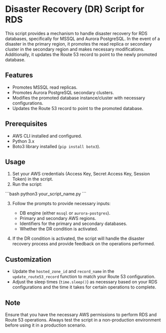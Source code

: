 # Disaster Recovery (DR) Script for RDS

This script provides a mechanism to handle disaster recovery for RDS databases, specifically for MSSQL and Aurora PostgreSQL. In the event of a disaster in the primary region, it promotes the read replica or secondary cluster in the secondary region and makes necessary modifications. Additionally, it updates the Route 53 record to point to the newly promoted database.

## Features

- Promotes MSSQL read replicas.
- Promotes Aurora PostgreSQL secondary clusters.
- Modifies the promoted database instance/cluster with necessary configurations.
- Updates the Route 53 record to point to the promoted database.

## Prerequisites

- AWS CLI installed and configured.
- Python 3.x
- Boto3 library installed (`pip install boto3`).

## Usage

1. Set your AWS credentials (Access Key, Secret Access Key, Session Token) in the script.
2. Run the script:

\```bash
python3 your_script_name.py
\```

3. Follow the prompts to provide necessary inputs:
    - DB engine (either `mssql` or `aurora-postgres`).
    - Primary and secondary AWS regions.
    - Identifiers for the primary and secondary databases.
    - Whether the DR condition is activated.

4. If the DR condition is activated, the script will handle the disaster recovery process and provide feedback on the operations performed.

## Customization

- Update the `hosted_zone_id` and `record_name` in the `update_route53_record` function to match your Route 53 configuration.
- Adjust the sleep times (`time.sleep()`) as necessary based on your RDS configurations and the time it takes for certain operations to complete.

## Note

Ensure that you have the necessary AWS permissions to perform RDS and Route 53 operations. Always test the script in a non-production environment before using it in a production scenario.
